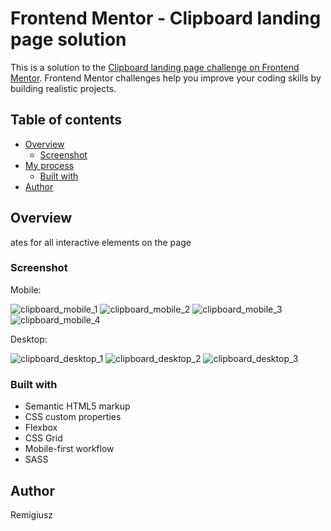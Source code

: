 # Frontend Mentor - Clipboard landing page solution

This is a solution to the [Clipboard landing page challenge on Frontend Mentor](https://www.frontendmentor.io/challenges/clipboard-landing-page-5cc9bccd6c4c91111378ecb9). Frontend Mentor challenges help you improve your coding skills by building realistic projects. 

## Table of contents

- [Overview](#overview)
  - [Screenshot](#screenshot)
- [My process](#my-process)
  - [Built with](#built-with)
- [Author](#author)


## Overview

ates for all interactive elements on the page

### Screenshot

Mobile:

![clipboard_mobile_1](https://user-images.githubusercontent.com/65490113/113490443-33e6cb00-94ca-11eb-933b-672cc5c375fa.png)
![clipboard_mobile_2](https://user-images.githubusercontent.com/65490113/113490444-3517f800-94ca-11eb-9c8e-0d07c2d4cdcb.png)
![clipboard_mobile_3](https://user-images.githubusercontent.com/65490113/113490446-36e1bb80-94ca-11eb-83c6-ae29eb6e4f24.png)
![clipboard_mobile_4](https://user-images.githubusercontent.com/65490113/113490447-3812e880-94ca-11eb-9903-4ab67682d0b0.png)


Desktop:

![clipboard_desktop_1](https://user-images.githubusercontent.com/65490113/113490452-3c3f0600-94ca-11eb-8601-01ad70144138.png)
![clipboard_desktop_2](https://user-images.githubusercontent.com/65490113/113490453-3e08c980-94ca-11eb-8228-cb2cd0ee9e85.png)
![clipboard_desktop_3](https://user-images.githubusercontent.com/65490113/113490454-3f39f680-94ca-11eb-9421-70d88ee5c95a.png)



### Built with

- Semantic HTML5 markup
- CSS custom properties
- Flexbox
- CSS Grid
- Mobile-first workflow
- SASS



## Author

Remigiusz
